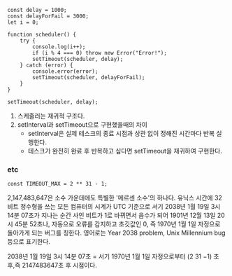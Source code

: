 ```
const delay = 1000;
const delayForFail = 3000;
let i = 0;

function scheduler() {
    try {
        console.log(i++);
        if (i % 4 === 0) throw new Error("Error!");
        setTimeout(scheduler, delay);
    } catch (error) {
        console.error(error);
        setTimeout(scheduler, delayForFail);
    }
}

setTimeout(scheduler, delay);

```

1. 스케줄러는 재귀적 구조다.
2. setInterval과 setTimeout으로 구현했을때의 차이
    - setInterval은 실제 테스크의 종료 시점과 상관 없이 정해진 시간마다 반복 실행한다.
    - 테스크가 완전히 완료 후 반복하고 싶다면 setTimeout을 재귀하여 구현한다.

### etc

```
const TIMEOUT_MAX = 2 ** 31 - 1;
```

2,147,483,647은 소수 가운데에도 특별한 '메르센 소수'의 하나다.
유닉스 시간에 32비트 정수형을 쓰는 모든 컴퓨터의 시계가 UTC 기준으로
서기 2038년 1월 19일 3시 14분 07초가 지나는 순간 사인 비트가 1로 바뀌면서 음수가 되어 1901년 12월 13일 20시 45분 52초나, 자동으로 오류를 감지하고 초깃값인 0, 즉 1970년 1월 1일 자정으로 돌아가게 되는 버그를 칭한다. 영어로는 Year 2038 problem, Unix Millennium bug 등으로 표기한다.

2038년 1월 19일 3시 14분 07초 = 서기 1970년 1월 1일 자정으로부터 (2 31 −1) 초 후,즉 2147483647초 후 시점이다.
